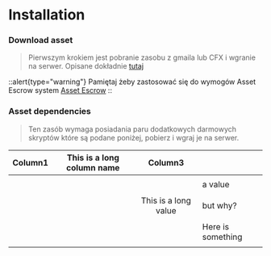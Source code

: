# Installation

### Download asset

> Pierwszym krokiem jest pobranie zasobu z gmaila lub CFX i wgranie na serwer. Opisane dokładnie [tutaj](/general-informations/install)

::alert{type="warning"}
Pamiętaj żeby zastosować się do wymogów Asset Escrow system [Asset Escrow](/general-informations/escrow)
::

### Asset dependencies

> Ten zasób wymaga posiadania paru dodatkowych darmowych skryptów które są podane poniżej, pobierz i wgraj je na serwer.

| Column1 | This is a long column name | Column3              |                   |
|--------:|----------------------------|:--------------------:|:------------------|
|         |                            |                      |                   |
|         |                            |                      | a value           |
|         |                            |                      |                   |
|         |                            | This is a long value | but why?          |
|         |                            |                      |                   |
|         |                            |                      | Here is something |
|         |                            |                      |                   |